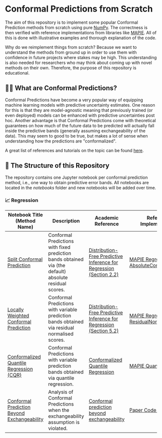 # Conformal Predictions from Scratch

The aim of this repository is to implement some popular Conformal Prediction methods from scratch using pure [NumPy](https://numpy.org/). The correctness is then verified with reference implementations from libraries like [MAPIE](https://mapie.readthedocs.io/en/stable/). All of this is done with illustrative examples and thorough explanation of the code.

Why do we reimplement things from scratch? Because we want to understand the methods from ground up in order to use them with confidence in future projects where stakes may be high. This understanding is also needed for researchers who may think about coming up with novel methods on their own. Therefore, the purpose of this repository is educational.

## 🕵️‍♀️ What are Conformal Predictions?

Conformal Predictions have become a very popular way of equipping machine learning models with predictive uncertainty estimates. One reason for this is that they are model-agnostic meaning that previously trained (or even deployed) models can be enhanced with predictive uncertainties post hoc. Another advantage is that Conformal Predictions come with theoretical guarantees on how much of the future data to be predicted will actually fall inside the predictive bands (generally assuming exchangeability of the data). This may seem to good to be true, but makes a lot of sense when understanding how the predictions are "conformalized".

A great list of references and tutorials on the topic can be found [here](https://github.com/valeman/awesome-conformal-prediction).

## 📝 The Structure of this Repository

The repository contains one Jupyter notebook per conformal prediction method, i.e., one way to obtain predictive error bands. All notebooks are located in the *notebooks* folder and new notebooks will be added over time.

### 📈 Regression

| Notebook Title (Method Name)                                                                                                                                                                      | Description                                                                                            | Academic Reference                                                                                                                         | Reference Implementation                                                                                                              |
| ------------------------------------------------------------------------------------------------------------------------------------------------------------------------------------------------- | ------------------------------------------------------------------------------------------------------ | ------------------------------------------------------------------------------------------------------------------------------------------ | ------------------------------------------------------------------------------------------------------------------------------------- |
| [Split Conformal Prediction](https://github.com/joneswack/conformal-predictions-from-scratch/blob/main/notebooks/regression/1-Split-Conformal-Prediction.ipynb)                                   | Conformal Predictions with fixed prediction bands obtained via (the default) absolute residual scores. | [Distribution-Free Predictive Inference for Regression (Section 2.2)](https://arxiv.org/pdf/1604.04173.pdf)                                | [MAPIE Regressor with AbsoluteConformityScore](https://mapie.readthedocs.io/en/latest/generated/mapie.regression.MapieRegressor.html) |
| [Locally Weighted Conformal Prediction](https://github.com/joneswack/conformal-predictions-from-scratch/blob/main/notebooks/regression/2-Locally-Weighted-Conformal-Prediction.ipynb)             | Conformal Predictions with variable prediction bands obtained via residual normalised scores.          | [Distribution-Free Predictive Inference for Regression (Section 5.2)](https://arxiv.org/pdf/1604.04173.pdf)                                | [MAPIE Regressor with ResidualNormalisedScore](https://mapie.readthedocs.io/en/latest/generated/mapie.regression.MapieRegressor.html) |
| [Conformalized Quantile Regression (CQR)](https://github.com/joneswack/conformal-predictions-from-scratch/blob/main/notebooks/regression/3-Conformalised-Quantile-Regression.ipynb)               | Conformal Predictions with variable prediction bands obtained via quantile regression.                 | [Conformalized Quantile Regression](https://proceedings.neurips.cc/paper_files/paper/2019/file/5103c3584b063c431bd1268e9b5e76fb-Paper.pdf) | [MAPIE QuantileRegressor](https://mapie.readthedocs.io/en/latest/generated/mapie.regression.MapieQuantileRegressor.html)              |
| [Conformal Prediction Beyond Exchangeability](https://github.com/joneswack/conformal-predictions-from-scratch/blob/main/notebooks/regression/4-Conformal-Prediction-Beyond-Exchangeability.ipynb) | Analysis of Conformal Predictions when the exchangeability assumption is violated.                     | [Conformal prediction beyond exchangeability](https://arxiv.org/abs/2202.13415)                                                            | [Paper Code ZIP-File](https://rinafb.github.io/code/nonexchangeable_conformal.zip)                                                    |